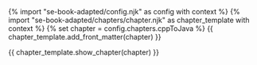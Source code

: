 <frontmatter>
{% import "se-book-adapted/config.njk" as config with context %}
{% import "se-book-adapted/chapters/chapter.njk" as chapter_template with context %}
{% set chapter = config.chapters.cppToJava %}
{{ chapter_template.add_front_matter(chapter) }}
</frontmatter>

{{ chapter_template.show_chapter(chapter) }}